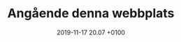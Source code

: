 ---
layout: post
title:  "Angående denna webbplats"
date:   2019-11-17 20.07 +0100
categories: blogg
---